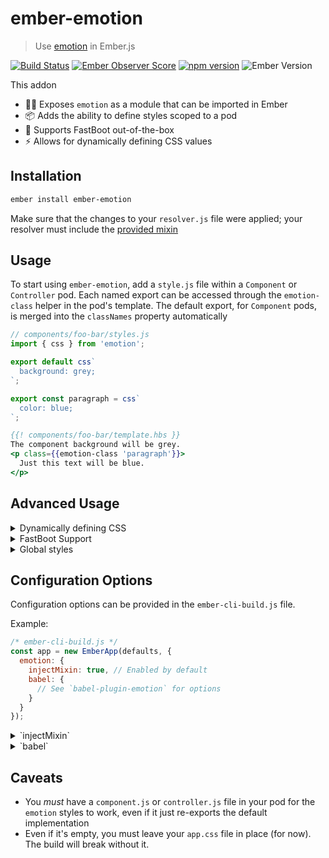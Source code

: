# ember-emotion

> Use [emotion][emotion] in Ember.js

[![Build Status](https://travis-ci.org/alexlafroscia/ember-emotion.svg?branch=master)](https://travis-ci.org/alexlafroscia/ember-emotion)
[![Ember Observer Score](https://emberobserver.com/badges/ember-emotion.svg)](https://emberobserver.com/addons/ember-emotion)
[![npm version](https://badge.fury.io/js/ember-emotion.svg)](https://www.npmjs.com/package/ember-emotion)
![Ember Version](https://embadge.io/v1/badge.svg?start=2.12.0)

This addon

- 👩‍🎤 Exposes `emotion` as a module that can be imported in Ember
- 📦 Adds the ability to define styles scoped to a pod
- 🚀 Supports FastBoot out-of-the-box
- ⚡️ Allows for dynamically defining CSS values

## Installation

```bash
ember install ember-emotion
```

Make sure that the changes to your `resolver.js` file were applied; your resolver must include the [provided mixin](blueprints/ember-emotion/files/app/resolver.js)

## Usage

To start using `ember-emotion`, add a `style.js` file within a `Component` or `Controller` pod. Each named export can be accessed through the `emotion-class` helper in the pod's template. The default export, for `Component` pods, is merged into the `classNames` property automatically

```javascript
// components/foo-bar/styles.js
import { css } from 'emotion';

export default css`
  background: grey;
`;

export const paragraph = css`
  color: blue;
`;
```

```handlebars
{{! components/foo-bar/template.hbs }}
The component background will be grey.
<p class={{emotion-class 'paragraph'}}>
  Just this text will be blue.
</p>
```

## Advanced Usage

<details>
  <summary>Dynamically defining CSS</summary>

  Often times you want to define style based on the state of your component. `ember-emotion` provides tools for pulling in that state and using it to define your CSS dynamically.

  As a quick example, image you have an input component that should have black text normally, but should turn red when there's an error.  Here's what the CSS definition for that component might look like:

  ```javascript
  import { computed } from 'ember-emotion';

  export default text = computed('hasError')`
    color: ${ctx => ctx.get('hasError') ? 'red' : 'black'}
  `;
  ```

  By using the `computed` function to define your CSS block, two features are unlocked. Arguments passed to `computed` (like `hasError` above) are dependent keys just like in an Ember computed property definition. Functions embedded in the CSS definition are passed the context of the component as the first argument, so you can base your CSS off of the state. In the example above, any time `hasError` changes, the function will be called again and `red` or `black` will be set as the text color accordingly. This provides an alternative to the "normal" approach of doing this logic in the template to define different classes manually based on the state. Instead, you can allow Ember and Emotion to do that logic for you.

  If the state you care about is present initially and will never change, you can also just use the `computed` function as a template tag directly and define no dependent keys, like so:

  ```javascript
  import { computed } from 'ember-emotion';

  export default computed`
    padding: ${ctx => ctx.get('paddingAmount')}
  `;
  ```

  Note that this will not be re-computed should `paddingAmount` be changed.
</details>

<details>
  <summary>FastBoot Support</summary>
  FastBoot is supported out-of-the-box with no additional work required from you as the user. The initial CSS definition will be computed on the server, and the styles required for that initial paint injected into the HTML payload sent to the browser. Those initial values will also be hydrated into `emotion` before the first render, which will avoid those classes from being defined a second time by `emotion` when the first paint happens in the browser.
</details>

<details>
  <summary>Global styles</summary>
  Although an anti-pattern, it's sometimes useful to inject global styles, such as removing default styling from `body` or `html`. `emotion` provides the `injectGlobal` function for this, but for it to work with FastBoot it must be called at the right time.

  To make this easier, this addon provides a `global-styles` blueprint that can be used to generate the appropriate instance initializer. You can run:

  ```bash
  ember generate global-styles __name__of__initializer__
  ```

  where `__name__of__initializer__` would be replaced by whatever you want to call this file, and you'll get an initializer pre-configured to execute at the right time. You can simply add to the `injectGlobals` usage provided there and everything else will be taken care of.
</details>

## Configuration Options

Configuration options can be provided in the `ember-cli-build.js` file.

Example:

```javascript
/* ember-cli-build.js */
const app = new EmberApp(defaults, {
  emotion: {
    injectMixin: true, // Enabled by default
    babel: {
      // See `babel-plugin-emotion` for options
    }
  }
});
```

<details>
  <summary>`injectMixin`</summary>
  By default, the mixin is injected into all `Component` and `Controller` objects. However, if you'd rather inject it manually into just the classes that need it, you can disable the automatic injection with the `injectMixin` property

  Defaults to `true`
</details>

<details>
  <summary>`babel`</summary>
  Many additional features are supported, optionally, via [babel-plugin-emotion][babel-plugin-emotion]. By default, the default configuration is applied, which simply strips out unnecessary whitespace from CSS definitions.

  See the documentation for that package for details more.
</details>

## Caveats

- You _must_ have a `component.js` or `controller.js` file in your pod for the `emotion` styles to work, even if it just re-exports the default implementation
- Even if it's empty, you must leave your `app.css` file in place (for now). The build will break without it.

[emotion]: https://github.com/emotion-js/emotion
[emotion-object-styles]: https://emotion.sh/docs/object-styles
[babel-plugin-emotion]: https://github.com/emotion-js/emotion/tree/master/packages/babel-plugin-emotion
